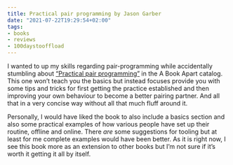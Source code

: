 ```yaml
---
title: Practical pair programming by Jason Garber
date: "2021-07-22T19:29:54+02:00"
tags:
- books
- reviews
- 100daystooffload
---
```


I wanted to up my skills regarding pair-programming while accidentally stumbling about [“Practical pair programming”](https://abookapart.com/products/practical-pair-programming) in the A Book Apart catalog. This one won’t teach you the basics but instead focuses provide you with some tips and tricks for first getting the practice established and then improving your own behaviour to become a better pairing partner. And all that in a very concise way without all that much fluff around it.

Personally, I would have liked the book to also include a basics section and also some practical examples of how various people have set up their routine, offline and online. There *are* some suggestions for tooling but at least for me complete examples would have been better. As it is right now, I see this book more as an extension to other books but I’m not sure if it’s worth it getting it all by itself.

